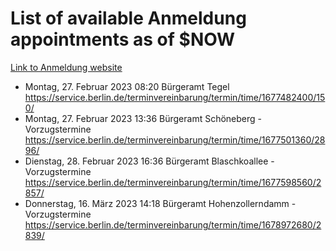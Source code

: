 # List of available Anmeldung appointments as of $NOW
[Link to Anmeldung website](https://service.berlin.de/terminvereinbarung/termin/tag.php?termin=1&anliegen[]=120686&dienstleisterlist=122210,122217,327316,122219,327312,122227,327314,122231,327346,122243,327348,122254,122252,329742,122260,329745,122262,329748,122271,327278,122273,327274,122277,327276,330436,122280,327294,122282,327290,122284,327292,122291,327270,122285,327266,122286,327264,122296,327268,150230,329760,122297,327286,122294,327284,122312,329763,122314,329775,122304,327330,122311,327334,122309,327332,317869,122281,327352,122279,329772,122283,122276,327324,122274,327326,122267,329766,122246,327318,122251,327320,122257,327322,122208,327298,122226,327300&herkunft=http%3A%2F%2Fservice.berlin.de%2Fdienstleistung%2F120686%2F)
- Montag, 27. Februar 2023 08:20 Bürgeramt Tegel https://service.berlin.de/terminvereinbarung/termin/time/1677482400/150/
- Montag, 27. Februar 2023 13:36 Bürgeramt Schöneberg - Vorzugstermine https://service.berlin.de/terminvereinbarung/termin/time/1677501360/2896/
- Dienstag, 28. Februar 2023 16:36 Bürgeramt Blaschkoallee - Vorzugstermine https://service.berlin.de/terminvereinbarung/termin/time/1677598560/2857/
- Donnerstag, 16. März 2023 14:18 Bürgeramt Hohenzollerndamm - Vorzugstermine https://service.berlin.de/terminvereinbarung/termin/time/1678972680/2839/
